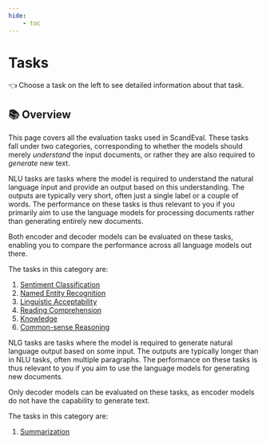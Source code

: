 ```yaml
---
hide:
    - toc
---
```

# Tasks

👈 Choose a task on the left to see detailed information about that task.

## 📚 Overview

This page covers all the evaluation tasks used in ScandEval. These tasks fall under two
categories, corresponding to whether the models should merely _understand_ the input
documents, or rather they are also required to _generate_ new text.

NLU tasks are tasks where the model is required to understand the natural language input
and provide an output based on this understanding. The outputs are typically very short,
often just a single label or a couple of words. The performance on these tasks is thus
relevant to you if you primarily aim to use the language models for processing documents
rather than generating entirely new documents.

Both encoder and decoder models can be evaluated on these tasks, enabling you to compare
the performance across all language models out there.

The tasks in this category are:

1. [Sentiment Classification](sentiment-classification.md)
2. [Named Entity Recognition](named-entity-recognition.md)
3. [Linguistic Acceptability](linguistic-acceptability.md)
4. [Reading Comprehension](reading-comprehension.md)
5. [Knowledge](knowledge.md)
6. [Common-sense Reasoning](common-sense-reasoning.md)

NLG tasks are tasks where the model is required to generate natural language output
based on some input. The outputs are typically longer than in NLU tasks, often multiple
paragraphs. The performance on these tasks is thus relevant to you if you aim to use the
language models for generating new documents.

Only decoder models can be evaluated on these tasks, as encoder models do not have the
capability to generate text.

The tasks in this category are:

1. [Summarization](summarization.md)
